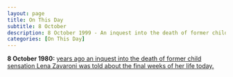 ```yaml
---
layout: page
title: On This Day
subtitle: 8 October
description: 8 October 1999 - An inquest into the death of former child sensation Lena Zavaroni was told about the final weeks of her life today.
categories: [On This Day]
---
```


**8 October 1980:**
[<span id="age1"></span> years ago an inquest into the death of former child sensation Lena Zavaroni was told about the final weeks of her life today.](/itn/1999/10/08/ITN-source-lena-zavaroni-inquest-due-to-end.html)

<!-- Script for calculating number of years ago -->
<script>
var dob = '19991008';
var year = Number(dob.substr(0, 4));
var month = Number(dob.substr(4, 2)) - 1;
var day = Number(dob.substr(6, 2));
var today = new Date();
var age = today.getFullYear() - year;
if (today.getMonth() < month || (today.getMonth() == month && today.getDate() < day)) {
age--;
}
document.getElementById("age").innerHTML=age;
</script>
